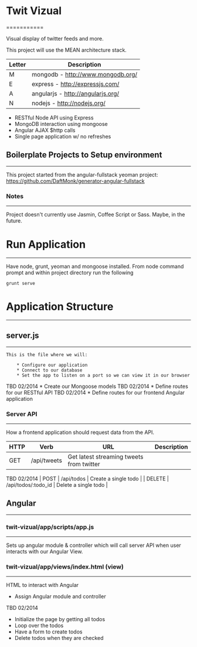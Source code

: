 # Twit Vizual
===========

Visual display of twitter feeds and more.


This project will use the MEAN architecture stack.  

| Letter | Description |
| ------ | ---- |
| M | mongodb - http://www.mongodb.org/ |
| E | express - http://expressjs.com/ |
| A | angularjs - http://angularjs.org/ |
| N | nodejs - http://nodejs.org/ |

* RESTful Node API using Express
* MongoDB interaction using mongoose
* Angular AJAX $http calls
* Single page application w/ no refreshes

## Boilerplate Projects to Setup environment
---
This project started from the angular-fullstack yeoman project: https://github.com/DaftMonk/generator-angular-fullstack

### Notes
---
Project doesn't currently use Jasmin, Coffee Script or Sass.  Maybe, in the future.  

# Run Application
---
Have node, grunt, yeoman and mongoose installed.
From node command prompt and within project directory run the following

	grunt serve

# Application Structure
---

## server.js
---
	This is the file where we will:
	
 		* Configure our application
 		* Connect to our database
 		* Set the app to listen on a port so we can view it in our browser
 		
  TBD 02/2014
 		* Create our Mongoose models
 	TBD 02/2014
 		* Define routes for our RESTful API
 	TBD 02/2014
 		* Define routes for our frontend Angular application

### Server API
---
How a frontend application should request data from the API.

| HTTP | Verb |	URL | Description |
| ---- | ---- | ---- | ---- | 
| GET | /api/tweets | Get latest streaming tweets from twitter |

TBD 02/2014
| POST | /api/todos | Create a single todo | 
| DELETE | /api/todos/:todo_id | Delete a single todo |

## Angular
---

### twit-vizual/app/scripts/app.js
---
Sets up angular module & controller which will call server API when user interacts with our Angular View.

### twit-vizual/app/views/index.html (view)
---
HTML to interact with Angular

* Assign Angular module and controller

TBD 02/2014
* Initialize the page by getting all todos
* Loop over the todos
* Have a form to create todos
* Delete todos when they are checked
